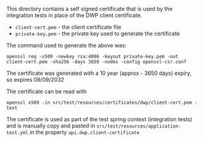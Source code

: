 This directory contains a self signed certificate that is used by the integration tests in place of the DWP client certificate.

* `client-cert.pem` - the client certificate file
* `private-key.pem` - the private key used to generate the certificate

The command used to generate the above was:
```shell
openssl req -x509 -newkey rsa:4096 -keyout private-key.pem -out client-cert.pem -sha256 -days 3650 -nodes -config openssl-csr.conf
```

The certificate was generated with a 10 year (approx - 3650 days) expiry, so expires 09/09/2032

The certificate can be read with

```shell
openssl x509 -in src/test/resources/certificates/dwp/client-cert.pem -text
```

The certificate is used as part of the test spring context (integration tests) and is manually copy and pasted in
`src/test/resources/application-test.yml` in the property `api.dwp.client-certificate`

